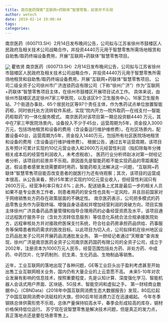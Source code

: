 ```yaml
---
title: 南京医药探索“互联网+药联体”智慧零售，前景并不乐观
author: wetech
date: 2019-02-14 19:00:44
tags: 
categories: 
---
```

南京医药（600713.SH）2月14日发布晚间公告，公司拟与江苏省徐州市鼓楼区人民政府及相关技术公司战略合作，并投资4440万元用于智慧零售所需场地租赁和自助售/取药终端设备费用，开展“互联网+药联体”智慧零售项目。
<!-- more -->
<img align="center" border="0" src="https://imgcdn.yicai.com/uppics/images/2019/02/35e9c793c44a4b6f715353563dce23e1.jpg" />
瞿依贤
南京医药（600713.SH）2月14日发布晚间公告，公司拟与江苏省徐州市鼓楼区人民政府及相关技术公司战略合作，并投资4440万元用于智慧零售所需场地租赁和自助售/取药终端设备费用，开展“互联网+药联体”智慧零售项目。
公司二级全资子公司徐州市广济连锁药店有限公司（下称“徐州广济”）作为“互联网+药联体”智慧零售项目主体，在徐州市鼓楼区开展项目试点工作。
具体来说，由徐州市鼓楼区选定徐州7家三甲医院，以及该区9个卫生服务中心、16家卫生服务站、7个街道办事处、65个居民社区等97个责任主体，作为售药试点单位放置智能药柜，同时依托处方流转软件系统，实现“院内开方—院外取药—在线支付—智能药柜取药”的一体化服务模式。
南京医药对该项目第一期总投资额4440 万元，其中在7家三甲医院场景内，设备投入不少于45台，运营周期为5年，资金投入3000万元，包括场地租赁和设备的费用（含设备运行维护维修费）。在社区场景内，配置设备40台，运营周期为5年，资金投入1440万元，包括所有社区医院场地租赁和设备的费用（含设备运行维护维修费）。
根据公告，通过五年运营周期，该项目五年预计可累计实现约10亿元营业收入和2600万元经营性利润（指扣除每年分摊相关成本后的经营性利润收入，未考虑税收）。
医药行业分析师赵冰对第一财经记者分析，该项目的前景并不乐观。原因首先是智能药柜不能实现药品的零距离配送，假设患者感冒发烧需要即时用药，智能药柜无法解决这一问题，“互联网+药联体”智慧零售项目能否改变患者的就医行为还有待观察；其次，该项目的运营成本很高，从公告来看，预计5年累计实现约10亿元营业收入，但经营性利润只有2600万元，经营净利率只有2.6%；此外，配送链条上尤其是最后一步的相关人员如果不是专业医务工作者，则患者用药的安全性也具有一定风险，并且目前国家对于网络销售处方药存在政策层面的不确定性。
南京医药表示，公司把多模式的药品零售业务作为获取终端、增强自身话语权并增加经营利润的突破方向，项目实施主体徐州广济具备药品质量管理和指导合理用药的必备经营资质及水平，该项目通过远程医疗服务平台（含处方流转信息服务）等信息化系统合法合规承接医院处方，远程审核处方并对接政府医保支付系统，符合社会药房承担药品供给、药事服务等保障患者购药需求的医改目标。以此项目为切入点，公司拟择机在徐州地区设立药品批发子公司并开展药品流通批发业务。
第一财经记者通过“天眼查”查询发现，徐州广济是南京医药全资子公司南京医药国药有限公司的全资子公司，成立于2002年，注册资本为1000万元人民币，经营范围包括处方药、非处方药、中成药、中药饮片、化学药制剂、抗生素、生化药品、生物制品等销售。
 
 
近年，工业互联网的落地出现了各种问题，GE等工业巨头出于盈利考虑甚至开始出售工业互联网相关业务，国内仍有大量企业的上云意愿不高。
未来5-10年对农业发展有影响的信息技术，按照重要程度，先是认知计算、深度强化学习、智能机器人会话式用户界面、区块链、5G技术、智能空间和虚拟之手。
第一财经商业数据中心（CBNData）《2018年中国互联网消费生态大数据报告》发现，80后扛起了中国互联网消费中流砥柱的大旗，但90后年轻消费力正在迅速崛起。
今年冬季钢铁总体供需形势不乐观，总体产量保持较高水平，春季会形成较高的库存，钢材价格保持低位运行。
苏宁现在说智慧零售是解决技术问题，但是真正的发力点，真正落地点还是要在场景零售上。
